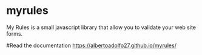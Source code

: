 # myrules
My Rules is a small javascript library that allow you to validate your web site forms.

#Read the documentation
https://albertoadolfo27.github.io/myrules/

